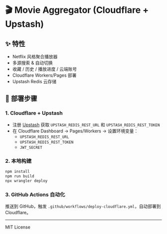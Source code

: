 # 🎬 Movie Aggregator (Cloudflare + Upstash)

## ✨ 特性
- Netflix 风格聚合播放器
- 多源搜索 & 自动切换
- 收藏 / 历史 / 播放进度 / 云端账号
- Cloudflare Workers/Pages 部署
- Upstash Redis 云存储

## 🚀 部署步骤

### 1. Cloudflare + Upstash
- 注册 [Upstash](https://upstash.com/) 获取 `UPSTASH_REDIS_REST_URL` 和 `UPSTASH_REDIS_REST_TOKEN`
- 在 Cloudflare Dashboard → Pages/Workers → 设置环境变量：
  - `UPSTASH_REDIS_REST_URL`
  - `UPSTASH_REDIS_REST_TOKEN`
  - `JWT_SECRET`

### 2. 本地构建
```bash
npm install
npm run build
npx wrangler deploy
```

### 3. GitHub Actions 自动化
推送到 GitHub，触发 `.github/workflows/deploy-cloudflare.yml`，自动部署到 Cloudflare。

---
MIT License
